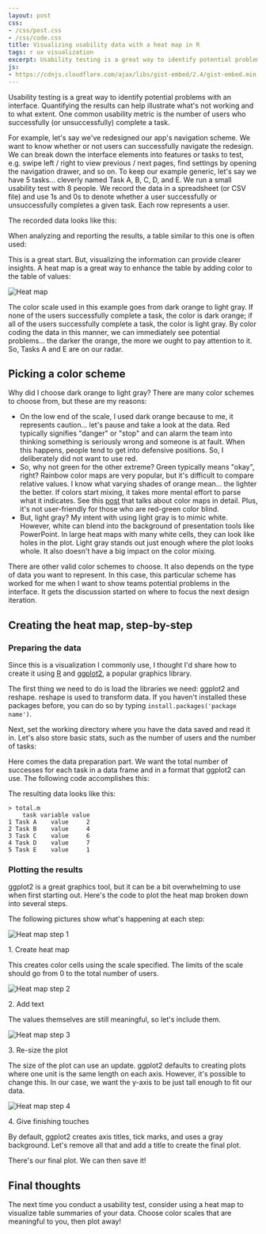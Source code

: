 ```yaml
---
layout: post
css:
- /css/post.css
- /css/code.css
title: Visualizing usability data with a heat map in R
tags: r ux visualization
excerpt: Usability testing is a great way to identify potential problems with an interface. Quantifying the results can help illustrate what's not working and to what extent. One common usability metric is the number of users who successfully (or unsuccessfully) complete a task....
js:
- https://cdnjs.cloudflare.com/ajax/libs/gist-embed/2.4/gist-embed.min.js
---
```


Usability testing is a great way to identify potential problems with an interface. Quantifying the results can help illustrate what's not working and to what extent. One common usability metric is the number of users who successfully (or unsuccessfully) complete a task.

For example, let's say we've redesigned our app's navigation scheme. We want to know whether or not users can successfully navigate the redesign. We can break down the interface elements into features or tasks to test, e.g. swipe left / right to view previous / next pages, find settings by opening the navigation drawer, and so on. To keep our example generic, let's say we have 5 tasks... cleverly named Task A, B, C, D, and E. We run a small usability test with 8 people. We record the data in a spreadsheet (or CSV file) and use 1s and 0s to denote whether a user successfully or unsuccessfully completes a given task. Each row represents a user.

The recorded data looks like this:

<code data-gist-id="06e7ba1d7446ec8de4ed" data-gist-file="data.csv"></code>

When analyzing and reporting the results, a table similar to this one is often used:

<code data-gist-id="06e7ba1d7446ec8de4ed" data-gist-file="total.csv"></code>

This is a great start. But, visualizing the information can provide clearer insights. A heat map is a great way to enhance the table by adding color to the table of values:

<img src="/assets/img/uxr-heatmap/heatmap.png" alt="Heat map" class="img-responsive img-thumbnail">

The color scale used in this example goes from dark orange to light gray. If none of the users successfully complete a task, the color is dark orange; if all of the users successfully complete a task, the color is light gray. By color coding the data in this manner, we can immediately see potential problems... the darker the orange, the more we ought to pay attention to it. So, Tasks A and E are on our radar.

## Picking a color scheme

Why did I choose dark orange to light gray? There are many color schemes to choose from, but these are my reasons:

* On the low end of the scale, I used dark orange because to me, it represents caution... let's pause and take a look at the data. Red typically signifies "danger" or "stop" and can alarm the team into thinking something is seriously wrong and someone is at fault. When this happens, people tend to get into defensive positions. So, I deliberately did not want to use red.
* So, why not green for the other extreme? Green typically means "okay", right? Rainbow color maps are very popular, but it's difficult to compare relative values. I know what varying shades of orange mean... the lighter the better. If colors start mixing, it takes more mental effort to parse what it indicates. See this [post](https://eagereyes.org/basics/rainbow-color-map) that talks about color maps in detail. Plus, it's not user-friendly for those who are red-green color blind.
* But, light gray? My intent with using light gray is to mimic white. However, white can blend into the background of presentation tools like PowerPoint. In large heat maps with many white cells, they can look like holes in the plot. Light gray stands out just enough where the plot looks whole. It also doesn't have a big impact on the color mixing.

There are other valid color schemes to choose. It also depends on the type of data you want to represent. In this case, this particular scheme has worked for me when I want to show teams potential problems in the interface. It gets the discussion started on where to focus the next design iteration.

## Creating the heat map, step-by-step

### Preparing the data

Since this is a visualization I commonly use, I thought I'd share how to create it using [R](https://cran.r-project.org/) and [ggplot2](http://ggplot2.org/), a popular graphics library.

The first thing we need to do is load the libraries we need: ggplot2 and reshape. reshape is used to transform data. If you haven't installed these packages before, you can do so by typing `install.packages('package name')`.

<code data-gist-id="06e7ba1d7446ec8de4ed" data-gist-file="heatmap.R" data-gist-line="1-2"></code>

Next, set the working directory where you have the data saved and read it in. Let's also store basic stats, such as the number of users and the number of tasks:

<code data-gist-id="06e7ba1d7446ec8de4ed" data-gist-file="heatmap.R" data-gist-line="4-10"></code>

Here comes the data preparation part. We want the total number of successes for each task in a data frame and in a format that ggplot2 can use. The following code accomplishes this:

<code data-gist-id="06e7ba1d7446ec8de4ed" data-gist-file="heatmap.R" data-gist-line="12-22"></code>

The resulting data looks like this:

```
> total.m
    task variable value
1 Task A    value     2
2 Task B    value     4
3 Task C    value     6
4 Task D    value     7
5 Task E    value     1
```

### Plotting the results

ggplot2 is a great graphics tool, but it can be a bit overwhelming to use when first starting out. Here's the code to plot the heat map broken down into several steps.

<code data-gist-id="06e7ba1d7446ec8de4ed" data-gist-file="heatmap.R" data-gist-line="24-51"></code>

The following pictures show what's happening at each step:

<div class="row">
  <div class="col-md-12">
    <div class="thumbnail">
      <img src="/assets/img/uxr-heatmap/heatmap-step1.png" alt="Heat map step 1" class="img-responsive">
      <div class="caption text-center">
        <p>1. Create heat map</p>
        <p>
          This creates color cells using the scale specified. The limits of the scale should go from 0 to the total number of users.
        </p>
      </div>
    </div>
  </div>
  <div class="col-md-12">
    <div class="thumbnail">
      <img src="/assets/img/uxr-heatmap/heatmap-step2.png" alt="Heat map step 2" class="img-responsive">
      <div class="caption text-center">
        <p>2. Add text</p>
        <p>
          The values themselves are still meaningful, so let's include them.
        </p>
      </div>
    </div>
  </div>
  <div class="col-md-12">
    <div class="thumbnail">
      <img src="/assets/img/uxr-heatmap/heatmap-step3.png" alt="Heat map step 3" class="img-responsive">
      <div class="caption text-center">
        <p>3. Re-size the plot</p>
        <p>
          The size of the plot can use an update. ggplot2 defaults to creating plots where one unit is the same length on each axis. However, it's possible to change this. In our case, we want the y-axis to be just tall enough to fit our data.
        </p>
      </div>
    </div>
  </div>
  <div class="col-md-12">
    <div class="thumbnail">
      <img src="/assets/img/uxr-heatmap/heatmap.png" alt="Heat map step 4" class="img-responsive">
      <div class="caption text-center">
        <p>4. Give finishing touches</p>
        <p>
          By default, ggplot2 creates axis titles, tick marks, and uses a gray background. Let's remove all that and add a title to create the final plot.
        </p>
      </div>
    </div>
  </div>
</div>

There's our final plot. We can then save it!

## Final thoughts

The next time you conduct a usability test, consider using a heat map to visualize table summaries of your data. Choose color scales that are meaningful to you, then plot away!
